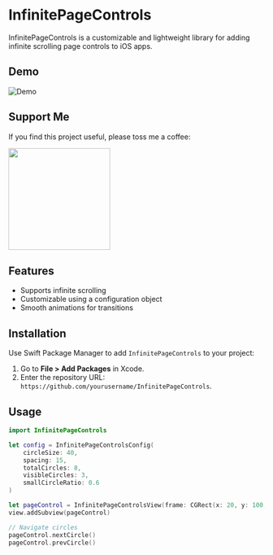 # InfinitePageControls
InfinitePageControls is a customizable and lightweight library for adding infinite scrolling page controls to iOS apps.

## Demo
![Demo](Infinite%20Page%20Controls/App/demo.gif)

## Support Me

If you find this project useful, please toss me a coffee:

<a href="https://buymeacoffee.com/kartiken" target="blank"><img src="https://www.codehim.com/wp-content/uploads/2022/09/bmc-button.png" width="200"><a/>


## Features
- Supports infinite scrolling
- Customizable using a configuration object
- Smooth animations for transitions

## Installation

Use Swift Package Manager to add `InfinitePageControls` to your project:

1. Go to **File > Add Packages** in Xcode.
2. Enter the repository URL: `https://github.com/yourusername/InfinitePageControls`.

## Usage

```swift
import InfinitePageControls

let config = InfinitePageControlsConfig(
    circleSize: 40,
    spacing: 15,
    totalCircles: 8,
    visibleCircles: 3,
    smallCircleRatio: 0.6
)

let pageControl = InfinitePageControlsView(frame: CGRect(x: 20, y: 100, width: 300, height: 60), config: config)
view.addSubview(pageControl)

// Navigate circles
pageControl.nextCircle()
pageControl.prevCircle()

```
